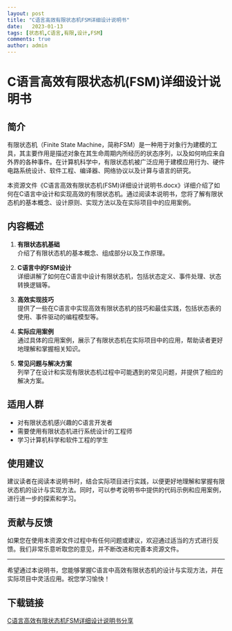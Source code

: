 ```yaml
---
layout: post
title: "C语言高效有限状态机FSM详细设计说明书"
date:   2023-01-13
tags: [状态机,C语言,有限,设计,FSM]
comments: true
author: admin
---
```

# C语言高效有限状态机(FSM)详细设计说明书

## 简介

有限状态机（Finite State Machine，简称FSM）是一种用于对象行为建模的工具，其主要作用是描述对象在其生命周期内所经历的状态序列，以及如何响应来自外界的各种事件。在计算机科学中，有限状态机被广泛应用于建模应用行为、硬件电路系统设计、软件工程、编译器、网络协议以及计算与语言的研究。

本资源文件《C语言高效有限状态机(FSM)详细设计说明书.docx》详细介绍了如何在C语言中设计和实现高效的有限状态机。通过阅读本说明书，您将了解有限状态机的基本概念、设计原则、实现方法以及在实际项目中的应用案例。

## 内容概述

1. **有限状态机基础**  
   介绍了有限状态机的基本概念、组成部分以及工作原理。

2. **C语言中的FSM设计**  
   详细讲解了如何在C语言中设计有限状态机，包括状态定义、事件处理、状态转换逻辑等。

3. **高效实现技巧**  
   提供了一些在C语言中实现高效有限状态机的技巧和最佳实践，包括状态表的使用、事件驱动的编程模型等。

4. **实际应用案例**  
   通过具体的应用案例，展示了有限状态机在实际项目中的应用，帮助读者更好地理解和掌握相关知识。

5. **常见问题与解决方案**  
   列举了在设计和实现有限状态机过程中可能遇到的常见问题，并提供了相应的解决方案。

## 适用人群

- 对有限状态机感兴趣的C语言开发者
- 需要使用有限状态机进行系统设计的工程师
- 学习计算机科学和软件工程的学生

## 使用建议

建议读者在阅读本说明书时，结合实际项目进行实践，以便更好地理解和掌握有限状态机的设计与实现方法。同时，可以参考说明书中提供的代码示例和应用案例，进行进一步的探索和学习。

## 贡献与反馈

如果您在使用本资源文件过程中有任何问题或建议，欢迎通过适当的方式进行反馈。我们非常乐意听取您的意见，并不断改进和完善本资源文件。

---

希望通过本说明书，您能够掌握C语言中高效有限状态机的设计与实现方法，并在实际项目中灵活应用。祝您学习愉快！

## 下载链接

[C语言高效有限状态机FSM详细设计说明书分享](https://pan.quark.cn/s/07f629c5fa42)
